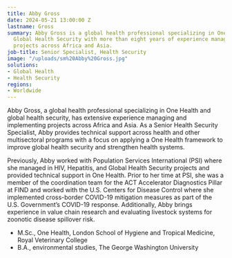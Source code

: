 ```yaml
---
title: Abby Gross
date: 2024-05-21 13:00:00 Z
lastname: Gross
summary: Abby Gross is a global health professional specializing in One Health and
  Global Health Security with more than eight years of experience managing and implementing
  projects across Africa and Asia.
job-title: Senior Specialist, Health Security
image: "/uploads/sm%20Abby%20Gross.jpg"
solutions:
- Global Health
- Health Security
regions:
- Worldwide
---
```


Abby Gross, a global health professional specializing in One Health and global health security, has extensive experience managing and implementing projects across Africa and Asia. As a Senior Health Security Specialist, Abby provides technical support across health and other multisectoral programs with a focus on applying a One Health framework to improve global health security and strengthen health systems. 

Previously, Abby worked with Population Services International (PSI) where she managed in HIV, Hepatitis, and Global Health Security projects and provided technical support in One Health. Prior to her time at PSI, she was a member of the coordination team for the ACT Accelerator Diagnostics Pillar at FIND and worked with the U.S. Centers for Disease Control where she implemented cross-border COVID-19 mitigation measures as part of the U.S. Government’s COVID-19 response. Additionally, Abby brings experience in value chain research and evaluating livestock systems for zoonotic disease spillover risk.

* M.Sc., One Health, London School of Hygiene and Tropical Medicine, Royal Veterinary College
* B.A., environmental studies, The George Washington University